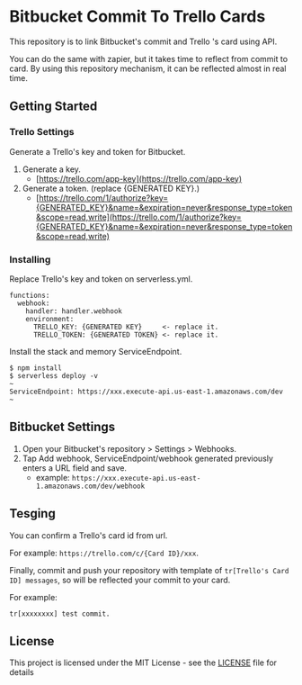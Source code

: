 # Bitbucket Commit To Trello Cards

This repository is to link Bitbucket's commit and Trello 's card using API.

You can do the same with zapier, but it takes time to reflect from commit to card. By using this repository mechanism, it can be reflected almost in real time.

## Getting Started

### Trello Settings

Generate a Trello's key and token for Bitbucket.

1. Generate a key.
    * [https://trello.com/app-key](https://trello.com/app-key)
2. Generate a token. (replace {GENERATED KEY}.)
    * [https://trello.com/1/authorize?key={GENERATED_KEY}&name=&expiration=never&response_type=token&scope=read,write](https://trello.com/1/authorize?key={GENERATED_KEY}&name=&expiration=never&response_type=token&scope=read,write)

### Installing

Replace Trello's key and token on serverless.yml.

```
functions:
  webhook:
    handler: handler.webhook
    environment:
      TRELLO_KEY: {GENERATED KEY}     <- replace it.
      TRELLO_TOKEN: {GENERATED TOKEN} <- replace it.
```

Install the stack and memory ServiceEndpoint.

```
$ npm install
$ serverless deploy -v
~
ServiceEndpoint: https://xxx.execute-api.us-east-1.amazonaws.com/dev
~
```

## Bitbucket Settings

1. Open your Bitbucket's repository > Settings > Webhooks.
2. Tap Add webhook, ServiceEndpoint/webhook generated previously enters a URL field and save.
    * example: `https://xxx.execute-api.us-east-1.amazonaws.com/dev/webhook`
    
## Tesging

You can confirm a Trello's card id from url.

For example: `https://trello.com/c/{Card ID}/xxx`.

Finally, commit and push your repository with template of `tr[Trello's Card ID] messages`, so  will be reflected your commit to your card.

For example:

```
tr[xxxxxxxx] test commit.
```

## License

This project is licensed under the MIT License - see the [LICENSE](LICENSE) file for details
